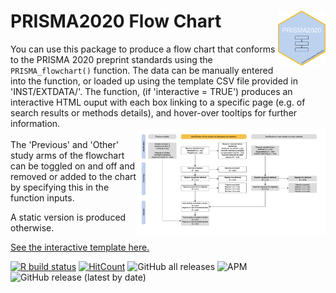 # PRISMA2020 Flow Chart <img src="PRISMA2020-hex.png" align="right" width="15%"/>

You can use this package to produce a flow chart that conforms to the PRISMA 2020 preprint standards using the `PRISMA_flowchart()` function. The data can be manually entered into the function, or loaded up using the template CSV file provided in 'INST/EXTDATA/'. The function, (if 'interactive = TRUE') produces an interactive HTML ouput with each box linking to a specific page (e.g. of search results or methods details), and hover-over tooltips for further information. 
<br>
<img src="inst/extdata/PRISMA.png" align="right" width="60%" height="40%" />
<br>
The 'Previous' and 'Other' study arms of the flowchart can be toggled on and off and removed or added to the chart by specifying this in the function inputs.

A static version is produced otherwise. <a href="https://srflowdiagram.github.io/template.html" target="_blank">
  
See the interactive template here.</a>

<!-- badges: start -->
[![R build status](https://github.com/nealhaddaway/PRISMA2020/workflows/R-CMD-check/badge.svg)](https://github.com/nealhaddaway/PRISMA2020/actions)
[![HitCount](http://hits.dwyl.com/nealhaddaway/nealhaddaway/PRISMA2020.svg)](http://hits.dwyl.com/nealhaddaway/nealhaddaway/PRISMA2020)
![GitHub all releases](https://img.shields.io/github/downloads/nealhaddaway/PRISMA2020/total?style=plastic)
![APM](https://img.shields.io/apm/l/PRISMA2020)
![GitHub release (latest by date)](https://img.shields.io/github/v/release/nealhaddaway/PRISMA2020)
<!-- badges: end -->
